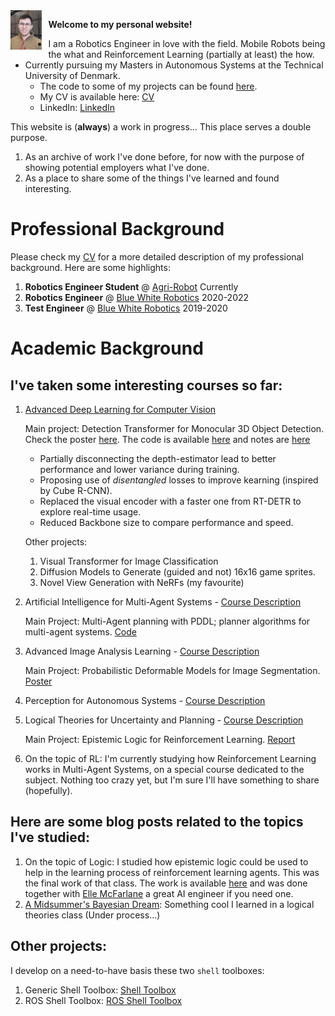 <img src="Jonathan.jpg" alt="Image" style="float: left; margin-right: 10px; width:10%" />

**Welcome to my personal website!**

* I am a Robotics Engineer in love with the field. Mobile Robots being the what and Reinforcement Learning (partially at least) the how.
* Currently pursuing my Masters in Autonomous Systems at the Technical University of Denmark.
  * The code to some of my projects can be found [here](https://github.com/ionymikler).
  * My CV is available here: [CV](https://drive.google.com/drive/folders/1JZU4Mqzy72IL_R7KR-ndILqpjZupWLtq?usp=drive_link)
  * LinkedIn: [LinkedIn](https://www.linkedin.com/in/jonathanmikler/)

This website is (**always**) a work in progress...
This place serves a double purpose.
1. As an archive of work I've done before, for now with the purpose of showing potential employers what I've done.
2. As a place to share some of the things I've learned and found interesting.

# Professional Background
Please check my [CV](https://drive.google.com/drive/folders/1JZU4Mqzy72IL_R7KR-ndILqpjZupWLtq?usp=drive_link) for a more detailed description of my professional background. Here are some highlights:
1. **Robotics Engineer Student** @ [Agri-Robot](https://agrirobot.ai/) Currently
2. **Robotics Engineer** @ [Blue White Robotics](https://www.bluewhite.co/) 2020-2022
3. **Test Engineer** @ [Blue White Robotics](https://www.bluewhite.co/) 2019-2020

# Academic Background
## I've taken some interesting courses so far:
1. [Advanced Deep Learning for Computer Vision](https://kurser.dtu.dk/course/02501)

   Main project: Detection Transformer for Monocular 3D Object Detection. Check the poster [here](courses/adlcv/adlcv_poster.pdf). The code is available [here](https://github.com/esquivelrs/MonoDETR) and notes are [here](https://ludicrous-camel-09d.notion.site/MonoDETR-d3569c480d4e44159c68b9c1c27461ff)
      * Partially disconnecting the depth-estimator lead to better performance and lower variance during training.
      * Proposing use of *disentangled* losses to improve kearning (inspired by Cube R-CNN).
      * Replaced the visual encoder with a faster one from RT-DETR to explore real-time usage.
      * Reduced Backbone size to compare performance and speed.

   Other projects:
   1. Visual Transformer for Image Classification
   2. Diffusion Models to Generate (guided and not) 16x16 game sprites.
   3. Novel View Generation with NeRFs (my favourite)

1. Artificial Intelligence for Multi-Agent Systems - [Course Description](https://kurser.dtu.dk/course/02285)
   
   Main Project: Multi-Agent planning with PDDL; planner algorithms for multi-agent systems. [Code](https://github.com/ionymikler/MultiAgentPlanner)

2. Advanced Image Analysis Learning - [Course Description](https://kurser.dtu.dk/course/02506)
   
   Main Project: Probabilistic Deformable Models for Image Segmentation. [Poster](courses/adv_img_analysis/AdvImgAnalysis_Poster.pdf)

3. Perception for Autonomous Systems - [Course Description](https://kurser.dtu.dk/course/34759)

4. Logical Theories for Uncertainty and Planning - [Course Description](https://kurser.dtu.dk/course/02287)

   Main Project: Epistemic Logic for Reinforcement Learning. [Report](courses/logicalTheories/del-marl.pdf)

5. On the topic of RL: I'm currently studying how Reinforcement Learning works in Multi-Agent Systems, on a special course dedicated to the subject. Nothing too crazy yet, but I'm sure I'll have something to share (hopefully).

## Here are some blog posts related to the topics I've studied:
1. On the topic of Logic: I studied how epistemic logic could be used to help in the learning process of reinforcement learning agents. This was the final work of that class. The work is available [here](courses/logicalTheories/del-marl.pdf) and was done together with [Elle McFarlane](https://github.com/ellemcfarlane) a great AI engineer if you need one.
2. [A Midsummer's Bayesian Dream](bayesian/midSummer_Bayesian.md): Something cool I learned in a logical theories class (Under process...)

## Other projects:
I develop on a need-to-have basis these two `shell` toolboxes:
1. Generic Shell Toolbox: [Shell Toolbox](https://github.com/ionymikler/generic_shell_toolbox)
2. ROS Shell Toolbox: [ROS Shell Toolbox](https://github.com/ionymikler/ROS_shell_toolbox)

